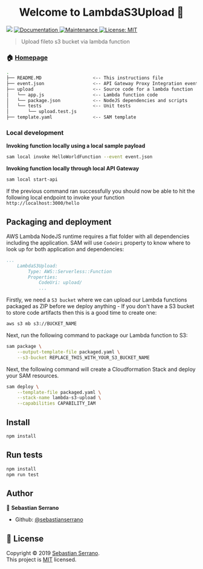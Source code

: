 <h1 align="center">Welcome to LambdaS3Upload 👋</h1>
<p>
  <img src="https://img.shields.io/badge/version-1.0.0-blue.svg?cacheSeconds=2592000" />
  <a href="https://github.com/sebastianserrano/lambda-s3#readme">
    <img alt="Documentation" src="https://img.shields.io/badge/documentation-yes-brightgreen.svg" target="_blank" />
  </a>
  <a href="https://github.com/sebastianserrano/lambda-s3/graphs/commit-activity">
    <img alt="Maintenance" src="https://img.shields.io/badge/Maintained%3F-yes-green.svg" target="_blank" />
  </a>
  <a href="https://github.com/sebastianserrano/lambda-s3/blob/master/LICENSE">
    <img alt="License: MIT" src="https://img.shields.io/badge/License-MIT-yellow.svg" target="_blank" />
  </a>
</p>

> Upload fileto s3 bucket via lambda function

### 🏠 [Homepage](https://github.com/sebastianserrano/lambda-s3#readme)

```bash
.
├── README.MD                   <-- This instructions file
├── event.json                  <-- API Gateway Proxy Integration event payload
├── upload                      <-- Source code for a lambda function
│   └── app.js                  <-- Lambda function code
│   └── package.json            <-- NodeJS dependencies and scripts
│   └── tests                   <-- Unit tests
│       └── upload.test.js
├── template.yaml               <-- SAM template
```

### Local development

**Invoking function locally using a local sample payload**

```bash
sam local invoke HelloWorldFunction --event event.json
```
 
**Invoking function locally through local API Gateway**

```bash
sam local start-api
```

If the previous command ran successfully you should now be able to hit the following local endpoint to invoke your function `http://localhost:3000/hello`

## Packaging and deployment

AWS Lambda NodeJS runtime requires a flat folder with all dependencies including the application. SAM will use `CodeUri` property to know where to look up for both application and dependencies:

```yaml
...
    LambdaS3Upload:
        Type: AWS::Serverless::Function
        Properties:
            CodeUri: upload/
            ...
```

Firstly, we need a `S3 bucket` where we can upload our Lambda functions packaged as ZIP before we deploy anything - If you don't have a S3 bucket to store code artifacts then this is a good time to create one:

```bash
aws s3 mb s3://BUCKET_NAME
```

Next, run the following command to package our Lambda function to S3:

```bash
sam package \
    --output-template-file packaged.yaml \
    --s3-bucket REPLACE_THIS_WITH_YOUR_S3_BUCKET_NAME
```

Next, the following command will create a Cloudformation Stack and deploy your SAM resources.

```bash
sam deploy \
    --template-file packaged.yaml \
    --stack-name lambda-s3-upload \
    --capabilities CAPABILITY_IAM
```

## Install

```sh
npm install
```

## Run tests

```sh
npm install
npm run test
```

## Author

👤 **Sebastian Serrano**

* Github: [@sebastianserrano](https://github.com/sebastianserrano)

## 📝 License

Copyright © 2019 [Sebastian Serrano](https://github.com/sebastianserrano).<br />
This project is [MIT](https://github.com/sebastianserrano/lambda-s3/blob/master/LICENSE) licensed.
